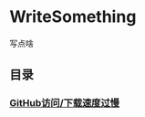 # WriteSomething
写点啥

## 目录

### [GitHub访问/下载速度过慢](https://maxwell-l.github.io/WriteSomething/posts/tooSlow)
